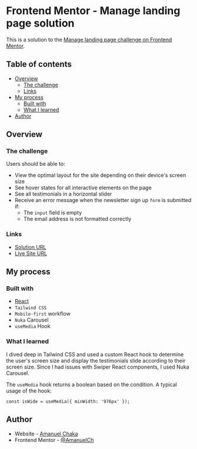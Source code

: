 # Frontend Mentor - Manage landing page solution

This is a solution to the [Manage landing page challenge on Frontend Mentor](https://www.frontendmentor.io/challenges/manage-landing-page-SLXqC6P5).

## Table of contents

- [Overview](#overview)
  - [The challenge](#the-challenge)
  - [Links](#links)
- [My process](#my-process)
  - [Built with](#built-with)
  - [What I learned](#what-i-learned)
- [Author](#author)

## Overview

### The challenge

Users should be able to:

- View the optimal layout for the site depending on their device's screen size
- See hover states for all interactive elements on the page
- See all testimonials in a horizontal slider
- Receive an error message when the newsletter sign up `form` is submitted if:
  - The `input` field is empty
  - The email address is not formatted correctly


### Links

- [Solution URL](https://www.frontendmentor.io/solutions/manage-landing-page-with-react-and-tailwindcss-8Y1zLf3-My)
- [Live Site URL](https://manage-landing-page-frontend-me.netlify.app/)

## My process

### Built with

- [React](https://reactjs.org/)
- `Tailwind CSS`
- `Mobile-first` workflow
- `Nuka` Carousel
- `useMedia` Hook

### What I learned

I dived deep in Tailwind CSS and used a custom React hook to determine the user's screen size and display the testimonials slide according to their screen size. Since I had issues with Swiper React components, I used Nuka Carousel.

The `useMedia` hook returns a boolean based on the condition. A typical usage of the hook:
```JSX
const isWide = useMedia({ minWidth: '976px' });
```

## Author

- Website - [Amanuel Chaka](https://github.com/AmanuelCh)
- Frontend Mentor - [@AmanuelCh](https://www.frontendmentor.io/profile/AmanuelCh)
